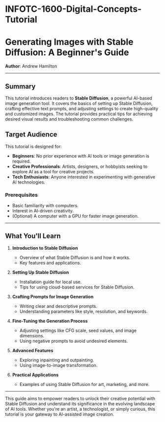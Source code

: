 # INFOTC-1600-Digital-Concepts-Tutorial
# Generating Images with Stable Diffusion: A Beginner's Guide

**Author**: Andrew Hamilton

---

## Summary

This tutorial introduces readers to **Stable Diffusion**, a powerful AI-based image generation tool. It covers the basics of setting up Stable Diffusion, crafting effective text prompts, and adjusting settings to create high-quality and customized images. The tutorial provides practical tips for achieving desired visual results and troubleshooting common challenges.

## Target Audience

This tutorial is designed for:

- **Beginners**: No prior experience with AI tools or image generation is required.
- **Creative Professionals**: Artists, designers, or hobbyists seeking to explore AI as a tool for creative projects.
- **Tech Enthusiasts**: Anyone interested in experimenting with generative AI technologies.

### Prerequisites
- Basic familiarity with computers.
- Interest in AI-driven creativity.
- (Optional) A computer with a GPU for faster image generation.

---

## What You'll Learn

1. **Introduction to Stable Diffusion**
   - Overview of what Stable Diffusion is and how it works.
   - Key features and applications.

2. **Setting Up Stable Diffusion**
   - Installation guide for local use.
   - Tips for using cloud-based services for Stable Diffusion.

3. **Crafting Prompts for Image Generation**
   - Writing clear and descriptive prompts.
   - Understanding parameters like style, resolution, and keywords.

4. **Fine-Tuning the Generation Process**
   - Adjusting settings like CFG scale, seed values, and image dimensions.
   - Using negative prompts to avoid undesired elements.

5. **Advanced Features**
   - Exploring inpainting and outpainting.
   - Using image-to-image transformation.

6. **Practical Applications**
   - Examples of using Stable Diffusion for art, marketing, and more.

---

This guide aims to empower readers to unlock their creative potential with Stable Diffusion and understand its significance in the evolving landscape of AI tools. Whether you're an artist, a technologist, or simply curious, this tutorial is your gateway to AI-assisted image creation.

